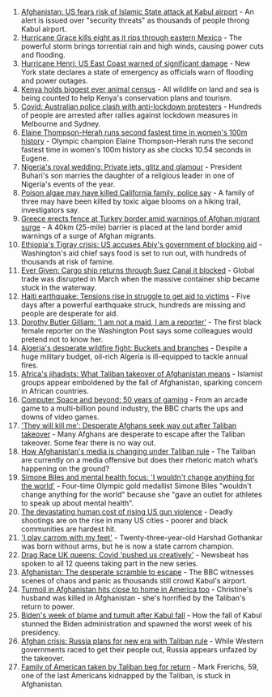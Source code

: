 1. [Afghanistan: US fears risk of Islamic State attack at Kabul airport](https://www.bbc.co.uk/news/world-asia-58293832) - An alert is issued over "security threats" as thousands of people throng Kabul airport.
2. [Hurricane Grace kills eight as it rips through eastern Mexico](https://www.bbc.co.uk/news/world-latin-america-58295511) - The powerful storm brings torrential rain and high winds, causing power cuts and flooding.
3. [Hurricane Henri: US East Coast warned of significant damage](https://www.bbc.co.uk/news/world-us-canada-58294809) - New York state declares a state of emergency as officials warn of flooding and power outages.
4. [Kenya holds biggest ever animal census](https://www.bbc.co.uk/news/world-africa-58281212) - All wildlife on land and sea is being counted to help Kenya's conservation plans and tourism.
5. [Covid: Australian police clash with anti-lockdown protesters](https://www.bbc.co.uk/news/world-australia-58291873) - Hundreds of people are arrested after rallies against lockdown measures in Melbourne and Sydney.
6. [Elaine Thompson-Herah runs second fastest time in women's 100m history](https://www.bbc.co.uk/sport/athletics/58295310) - Olympic champion Elaine Thompson-Herah runs the second fastest time in women's 100m history as she clocks 10.54 seconds in Eugene.
7. [Nigeria's royal wedding: Private jets, glitz and glamour](https://www.bbc.co.uk/news/world-africa-58291132) - President Buhari's son marries the daughter of a religious leader in one of Nigeria's events of the year.
8. [Poison algae may have killed California family, police say](https://www.bbc.co.uk/news/world-us-canada-58288482) - A family of three may have been killed by toxic algae blooms on a hiking trail, investigators say.
9. [Greece erects fence at Turkey border amid warnings of Afghan migrant surge](https://www.bbc.co.uk/news/world-europe-58289893) - A 40km (25-mile) barrier is placed at the land border amid warnings of a surge of Afghan migrants.
10. [Ethiopia's Tigray crisis: US accuses Abiy's government of blocking aid](https://www.bbc.co.uk/news/world-africa-58279442) - Washington's aid chief says food is set to run out, with hundreds of thousands at risk of famine.
11. [Ever Given: Cargo ship returns through Suez Canal it blocked](https://www.bbc.co.uk/news/world-middle-east-58288512) - Global trade was disrupted in March when the massive container ship became stuck in the waterway.
12. [Haiti earthquake: Tensions rise in struggle to get aid to victims](https://www.bbc.co.uk/news/world-latin-america-58284713) - Five days after a powerful earthquake struck, hundreds are missing and people are desperate for aid.
13. [Dorothy Butler Gilliam: 'I am not a maid, I am a reporter'](https://www.bbc.co.uk/news/stories-58259503) - The first black female reporter on the Washington Post says some colleagues would pretend not to know her.
14. [Algeria's desperate wildfire fight: Buckets and branches](https://www.bbc.co.uk/news/world-africa-58269789) - Despite a huge military budget, oil-rich Algeria is ill-equipped to tackle annual fires.
15. [Africa's jihadists: What Taliban takeover of Afghanistan means](https://www.bbc.co.uk/news/world-africa-58279439) - Islamist groups appear emboldened by the fall of Afghanistan, sparking concern in African countries.
16. [Computer Space and beyond: 50 years of gaming](https://www.bbc.co.uk/news/technology-58281812) - From an arcade game to a multi-billion pound industry, the BBC charts the ups and downs of video games.
17. ['They will kill me': Desperate Afghans seek way out after Taliban takeover](https://www.bbc.co.uk/news/world-asia-58286372) - Many Afghans are desperate to escape after the Taliban takeover. Some fear there is no way out.
18. [How Afghanistan's media is changing under Taliban rule](https://www.bbc.co.uk/news/world-asia-58273011) - The Taliban are currently on a media offensive but does their rhetoric match what’s happening on the ground?
19. [Simone Biles and mental health focus: 'I wouldn't change anything for the world'](https://www.bbc.co.uk/sport/av/gymnastics/58284865) - Four-time Olympic gold medallist Simone Biles "wouldn't change anything for the world" because she "gave an outlet for athletes to speak up about mental health".
20. [The devastating human cost of rising US gun violence](https://www.bbc.co.uk/news/world-us-canada-58207384) - Deadly shootings are on the rise in many US cities - poorer and black communities are hardest hit.
21. ['I play carrom with my feet'](https://www.bbc.co.uk/news/world-asia-india-58265853) - Twenty-three-year-old Harshad Gothankar was born without arms, but he is now a state carrom champion.
22. [Drag Race UK queens: Covid 'pushed us creatively'](https://www.bbc.co.uk/news/newsbeat-58270184) - Newsbeat has spoken to all 12 queens taking part in the new series.
23. [Afghanistan: The desperate scramble to escape](https://www.bbc.co.uk/news/world-asia-58286000) - The BBC witnesses scenes of chaos and panic as thousands still crowd Kabul's airport.
24. [Turmoil in Afghanistan hits close to home in America too](https://www.bbc.co.uk/news/world-us-canada-58288575) - Christine's husband was killed in Afghanistan - she's horrified by the Taliban's return to power.
25. [Biden's week of blame and tumult after Kabul fall](https://www.bbc.co.uk/news/world-us-canada-58286766) - How the fall of Kabul stunned the Biden administration and spawned the worst week of his presidency.
26. [Afghan crisis: Russia plans for new era with Taliban rule](https://www.bbc.co.uk/news/world-europe-58265934) - While Western governments raced to get their people out, Russia appears unfazed by the takeover.
27. [Family of American taken by Taliban beg for return](https://www.bbc.co.uk/news/world-us-canada-58276062) - Mark Frerichs, 59, one of the last Americans kidnapped by the Taliban, is stuck in Afghanistan.
